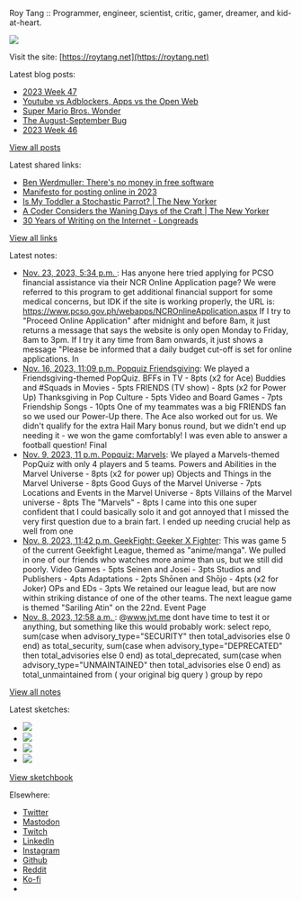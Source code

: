 Roy Tang :: Programmer, engineer, scientist, critic, gamer, dreamer, and kid-at-heart.

![](https://roytang.net/static/img/profile.jpg)

Visit the site: [https://roytang.net](https://roytang.net)

Latest blog posts:

- [2023 Week 47](https://roytang.net/2023/11/2023-week-47/)
- [Youtube vs Adblockers, Apps vs the Open Web](https://roytang.net/2023/11/youtube-adblockers/)
- [Super Mario Bros. Wonder](https://roytang.net/2023/11/mario-wonder/)
- [The August-September Bug](https://roytang.net/2023/11/august-september-bug/)
- [2023 Week 46](https://roytang.net/2023/11/2023-week-46/)

[View all posts](https://roytang.net/blog)

Latest shared links:

- [Ben Werdmuller: There&#x27;s no money in free software](https://roytang.net/2023/11/ac6abf0f922838493ae2f2caf7b1bf3a/)
- [Manifesto for posting online in 2023](https://roytang.net/2023/11/a826876ad2df8f650065e46869f72971/)
- [Is My Toddler a Stochastic Parrot? | The New Yorker](https://roytang.net/2023/11/cd93a973726e84bcb0d047934c139461/)
- [A Coder Considers the Waning Days of the Craft | The New Yorker](https://roytang.net/2023/11/44a71d8b9c8d57181f408ddd0d11e738/)
- [30 Years of Writing on the Internet - Longreads](https://roytang.net/2023/11/a115bd90c5fd3c545080b1b32e1e1648/)

[View all links](https://roytang.net/links)

Latest notes:

- [Nov. 23, 2023, 5:34 p.m. ](https://roytang.net/2023/11/kaf5a9k/): Has anyone here tried applying for PCSO financial assistance via their NCR Online Application page? We were referred to this program to get additional financial support for some medical concerns, but IDK if the site is working properly, the URL is: https://www.pcso.gov.ph/webapps/NCROnlineApplication.aspx If I try to &quot;Proceed Online Application&quot; after midnight and before 8am, it just returns a message that says the website is only open Monday to Friday, 8am to 3pm. If I try it any time from 8am onwards, it just shows a message &quot;Please be informed that a daily budget cut-off is set for online applications. In
- [Nov. 16, 2023, 11:09 p.m. Popquiz Friendsgiving](https://roytang.net/2023/11/popquiz-friendsgiving/): We played a Friendsgiving-themed PopQuiz. BFFs in TV - 8pts (x2 for Ace) Buddies and #Squads in Movies - 5pts FRIENDS (TV show) - 8pts (x2 for Power Up) Thanksgiving in Pop Culture - 5pts Video and Board Games - 7pts Friendship Songs - 10pts One of my teammates was a big FRIENDS fan so we used our Power-Up there. The Ace also worked out for us. We didn&#x27;t qualify for the extra Hail Mary bonus round, but we didn&#x27;t end up needing it - we won the game comfortably! I was even able to answer a football question! Final
- [Nov. 9, 2023, 11 p.m. Popquiz: Marvels](https://roytang.net/2023/11/popquiz-marvels/): We played a Marvels-themed PopQuiz with only 4 players and 5 teams. Powers and Abilities in the Marvel Universe - 8pts (x2 for power up) Objects and Things in the Marvel Universe - 8pts Good Guys of the Marvel Universe - 7pts Locations and Events in the Marvel Universe - 8pts Villains of the Marvel universe - 8pts The &quot;Marvels&quot; - 8pts I came into this one super confident that I could basically solo it and got annoyed that I missed the very first question due to a brain fart. I ended up needing crucial help as well from one
- [Nov. 8, 2023, 11:42 p.m. GeekFight: Geeker X Fighter](https://roytang.net/2023/11/geekfight-league-5/): This was game 5 of the current Geekfight League, themed as &quot;anime/manga&quot;. We pulled in one of our friends who watches more anime than us, but we still did poorly. Video Games - 5pts Seinen and Josei - 3pts Studios and Publishers - 4pts Adaptations - 2pts Shōnen and Shōjo - 4pts (x2 for Joker) OPs and EDs - 3pts We retained our league lead, but are now within striking distance of one of the other teams. The next league game is themed &quot;Sariling Atin&quot; on the 22nd. Event Page
- [Nov. 8, 2023, 12:58 a.m. ](https://roytang.net/2023/11/111370326820183406/): @www.jvt.me dont have time to test it or anything, but something like this would probably work: select repo, sum(case when advisory_type=&quot;SECURITY&quot; then total_advisories else 0 end) as total_security, sum(case when advisory_type=&quot;DEPRECATED&quot; then total_advisories else 0 end) as total_deprecated, sum(case when advisory_type=&quot;UNMAINTAINED&quot; then total_advisories else 0 end) as total_unmaintained from ( your original big query ) group by repo

[View all notes](https://roytang.net/notes)

Latest sketches:


- ![](https://roytang.net/media/cache/c3/52/c3524701d7d18fa2b6b280d4437c7ba1.jpg)
- ![](https://roytang.net/media/cache/b8/6e/b86e3f7c5db451a5bf40260cdf52e2c0.jpg)
- ![](https://roytang.net/media/cache/09/11/09119bc377da2a1bf7e9d18251a6b7a6.jpg)
- ![](https://roytang.net/media/cache/3c/7d/3c7d410c1cd355b7897272dd51e3b61a.jpg)

[View sketchbook](https://roytang.net/albums/sketchbook)


Elsewhere:

- [Twitter](https://twitter.com/roytang)
- [Mastodon](https://indieweb.social/@roytang)
- [Twitch](https://twitch.tv/twitchyroy)
- [LinkedIn](https://www.linkedin.com/in/roytang)
- [Instagram](https://instagram.com/roytang0400)
- [Github](https://github.com/roytang)
- [Reddit](https://reddit.com/u/hungryroy)
- [Ko-fi](https://ko-fi.com/roytang)
- [](mailto:hello@roytang.net)